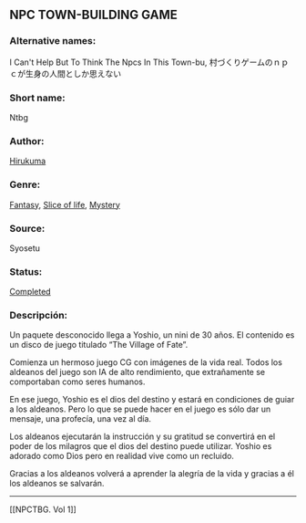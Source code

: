 
## NPC TOWN-BUILDING GAME


### Alternative names:
I Can't Help But To Think The Npcs In This Town-bu,
村づくりゲームのｎｐｃが生身の人間としか思えない

### Short name:
Ntbg

### Author:
[Hirukuma](https://novelfullbook.com/authors/Hirukuma)

### Genre:
[Fantasy](https://novelfullbook.com/g/fantasy), [Slice of life](https://novelfullbook.com/g/slice-of-life), [Mystery](https://novelfullbook.com/g/mystery)

### Source:
Syosetu

### Status:
[Completed](https://novelfullbook.com/sort/completed/)

### Descripción:

Un paquete desconocido llega a Yoshio, un nini de 30 años. El contenido es un disco de juego titulado “The Village of Fate”.

Comienza un hermoso juego CG con imágenes de la vida real. Todos los aldeanos del juego son IA de alto rendimiento, que extrañamente se comportaban como seres humanos.

En ese juego, Yoshio es el dios del destino y estará en condiciones de guiar a los aldeanos. Pero lo que se puede hacer en el juego es sólo dar un mensaje, una profecía, una vez al día.

Los aldeanos ejecutarán la instrucción y su gratitud se convertirá en el poder de los milagros que el dios del destino puede utilizar. Yoshio es adorado como Dios pero en realidad vive como un recluido.

Gracias a los aldeanos volverá a aprender la alegría de la vida y gracias a él los aldeanos se salvarán.

---

[[NPCTBG. Vol 1]]
